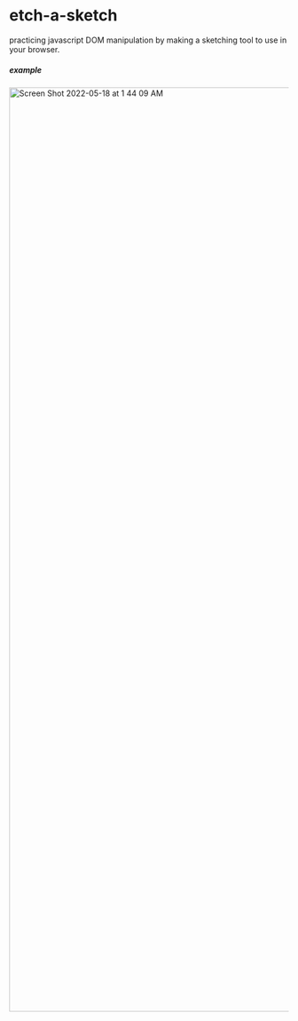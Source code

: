 # etch-a-sketch
practicing javascript DOM manipulation by making a sketching tool to use in your browser.

<h5>example</h5>
<img width="1667" alt="Screen Shot 2022-05-18 at 1 44 09 AM" src="https://user-images.githubusercontent.com/84037300/168997682-5b6b5fee-736f-4092-85d5-bf8bb7e6a172.png">
